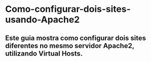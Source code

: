 # Como-configurar-dois-sites-usando-Apache2

Este guia mostra como configurar dois sites diferentes no mesmo servidor Apache2, utilizando Virtual Hosts.
---------------------------------------------------

